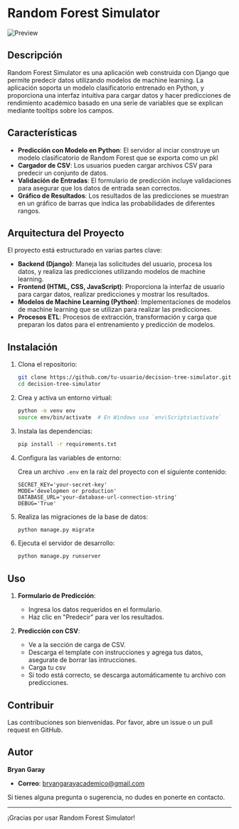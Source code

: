 
# Random Forest Simulator

![Preview](https://i.ibb.co/6mvdCDD/preview.png)

## Descripción

Random Forest Simulator es una aplicación web construida con Django que permite predecir datos utilizando modelos de machine learning. La aplicación soporta un modelo clasificatorio entrenado en Python, y proporciona una interfaz intuitiva para cargar datos y hacer predicciones de rendimiento académico basado en una serie de variables que se explican mediante tooltips sobre los campos.

## Características

- **Predicción con Modelo en Python**: El servidor al inciar construye un modelo clasificatorio de Random Forest que se exporta como un pkl
- **Cargador de CSV**: Los usuarios pueden cargar archivos CSV para predecir un conjunto de datos.
- **Validación de Entradas**: El formulario de predicción incluye validaciones para asegurar que los datos de entrada sean correctos.
- **Gráfico de Resultados**: Los resultados de las predicciones se muestran en un gráfico de barras que indica las probabilidades de diferentes rangos.

## Arquitectura del Proyecto

El proyecto está estructurado en varias partes clave:

- **Backend (Django)**: Maneja las solicitudes del usuario, procesa los datos, y realiza las predicciones utilizando modelos de machine learning.
- **Frontend (HTML, CSS, JavaScript)**: Proporciona la interfaz de usuario para cargar datos, realizar predicciones y mostrar los resultados.
- **Modelos de Machine Learning (Python)**: Implementaciones de modelos de machine learning que se utilizan para realizar las predicciones.
- **Procesos ETL**: Procesos de extracción, transformación y carga que preparan los datos para el entrenamiento y predicción de modelos.

## Instalación

1. Clona el repositorio:

    ```sh
    git clone https://github.com/tu-usuario/decision-tree-simulator.git
    cd decision-tree-simulator
    ```

2. Crea y activa un entorno virtual:

    ```sh
    python -m venv env
    source env/bin/activate  # En Windows usa `env\Scripts\activate`
    ```

3. Instala las dependencias:

    ```sh
    pip install -r requirements.txt
    ```

4. Configura las variables de entorno:

    Crea un archivo `.env` en la raíz del proyecto con el siguiente contenido:

    ```env
    SECRET_KEY='your-secret-key'
    MODE='developmen or production'
    DATABASE_URL='your-database-url-connection-string'
    DEBUG='True'
    ```

5. Realiza las migraciones de la base de datos:

    ```sh
    python manage.py migrate
    ```

6. Ejecuta el servidor de desarrollo:

    ```sh
    python manage.py runserver
    ```

## Uso

1. **Formulario de Predicción**:
    - Ingresa los datos requeridos en el formulario.
    - Haz clic en "Predecir" para ver los resultados.

2. **Predicción con CSV**:
    - Ve a la sección de carga de CSV.
    - Descarga el template con instrucciones y agrega tus datos, asegurate de borrar las intrucciones.
    - Carga tu csv
    - Si todo está correcto, se descarga automáticamente tu archivo con predicciones.

## Contribuir

Las contribuciones son bienvenidas. Por favor, abre un issue o un pull request en GitHub.

## Autor

**Bryan Garay**
- **Correo**: bryangarayacademico@gmail.com

Si tienes alguna pregunta o sugerencia, no dudes en ponerte en contacto.

---

¡Gracias por usar Random Forest Simulator!
